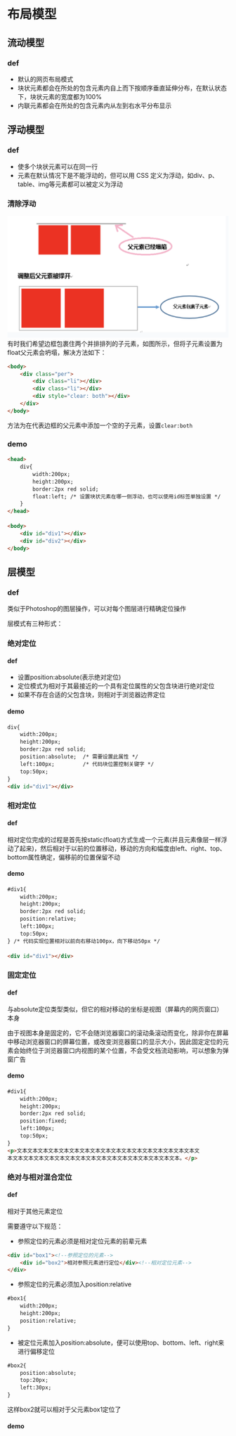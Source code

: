 # 布局模型
## 流动模型
### def
- 默认的网页布局模式
- 块状元素都会在所处的包含元素内自上而下按顺序垂直延伸分布，在默认状态下，块状元素的宽度都为100%
- 内联元素都会在所处的包含元素内从左到右水平分布显示

## 浮动模型
### def
- 使多个块状元素可以在同一行
- 元素在默认情况下是不能浮动的，但可以用 CSS 定义为浮动，如div、p、table、img等元素都可以被定义为浮动
### 清除浮动
![](../files/pics/clearfloat.png)
有时我们希望边框包裹住两个并排排列的子元素，如图所示，但将子元素设置为float父元素会坍塌，解决方法如下：
```html
<body>
    <div class="per">
        <div class="li"></div>
        <div class="li"></div>
        <div style="clear: both"></div>
    </div>
</body>
```
方法为在代表边框的父元素中添加一个空的子元素，设置`clear:both`

### demo
```html
<head>
    div{
        width:200px;
        height:200px;
        border:2px red solid;
        float:left; /* 设置块状元素在哪一侧浮动，也可以使用id标签单独设置 */
    }
</head>

<body>
    <div id="div1"></div>
    <div id="div2"></div>
</body>    

```

## 层模型
### def
类似于Photoshop的图层操作，可以对每个图层进行精确定位操作

层模式有三种形式：
### 绝对定位
#### def
- 设置position:absolute(表示绝对定位)
- 定位模式为相对于其最接近的一个具有定位属性的父包含块进行绝对定位
- 如果不存在合适的父包含块，则相对于浏览器边界定位

#### demo
```html
div{
    width:200px;
    height:200px;
    border:2px red solid;
    position:absolute;  /* 需要设置此属性 */
    left:100px;         /* 代码块位置控制关键字 */
    top:50px;
}
<div id="div1"></div>
```

### 相对定位
#### def
相对定位完成的过程是首先按static(float)方式生成一个元素(并且元素像层一样浮动了起来)，然后相对于以前的位置移动，移动的方向和幅度由left、right、top、bottom属性确定，偏移前的位置保留不动
#### demo
```html
#div1{
    width:200px;
    height:200px;
    border:2px red solid;
    position:relative;
    left:100px;
    top:50px;
} /* 代码实现位置相对以前向右移动100px，向下移动50px */

<div id="div1"></div>
```
### 固定定位
#### def
与absolute定位类型类似，但它的相对移动的坐标是视图（屏幕内的网页窗口）本身

由于视图本身是固定的，它不会随浏览器窗口的滚动条滚动而变化，除非你在屏幕中移动浏览器窗口的屏幕位置，或改变浏览器窗口的显示大小，因此固定定位的元素会始终位于浏览器窗口内视图的某个位置，不会受文档流动影响，可以想象为弹窗广告
#### demo
```html
#div1{
    width:200px;
    height:200px;
    border:2px red solid;
    position:fixed;
    left:100px;
    top:50px;
}
<p>文本文本文本文本文本文本文本文本文本文本文本文本文本文本文本文本文本文
本文本文本文本文本文本文本文本文本文本文本文本文本文本文本文本文本。</p>
```

### 绝对与相对混合定位
#### def
相对于其他元素定位

需要遵守以下规范：
- 参照定位的元素必须是相对定位元素的前辈元素
```html
<div id="box1"><!--参照定位的元素-->
    <div id="box2">相对参照元素进行定位</div><!--相对定位元素-->
</div>
```
- 参照定位的元素必须加入position:relative
```html
#box1{
    width:200px;
    height:200px;
    position:relative;        
}
```
- 被定位元素加入position:absolute，便可以使用top、bottom、left、right来进行偏移定位
```html
#box2{
    position:absolute;
    top:20px;
    left:30px;         
}
```
这样box2就可以相对于父元素box1定位了
#### demo


